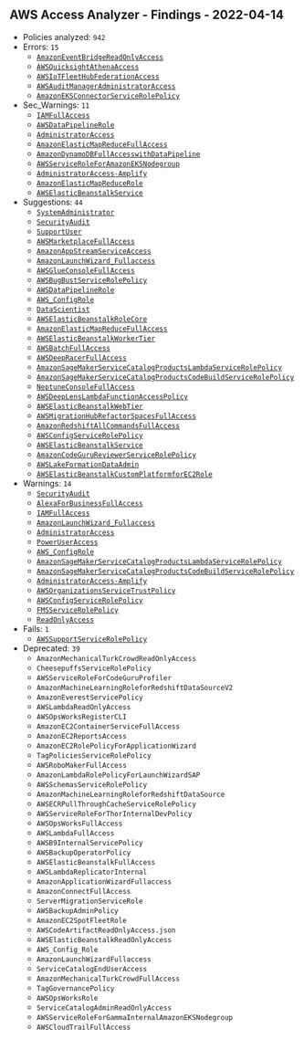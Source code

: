 ## AWS Access Analyzer - Findings - 2022-04-14

- Policies analyzed: `942`
- Errors: `15`
  - [`AmazonEventBridgeReadOnlyAccess`](./AmazonEventBridgeReadOnlyAccess.json)
  - [`AWSQuicksightAthenaAccess`](./AWSQuicksightAthenaAccess.json)
  - [`AWSIoTFleetHubFederationAccess`](./AWSIoTFleetHubFederationAccess.json)
  - [`AWSAuditManagerAdministratorAccess`](./AWSAuditManagerAdministratorAccess.json)
  - [`AmazonEKSConnectorServiceRolePolicy`](./AmazonEKSConnectorServiceRolePolicy.json)
- Sec_Warnings: `11`
  - [`IAMFullAccess`](./IAMFullAccess.json)
  - [`AWSDataPipelineRole`](./AWSDataPipelineRole.json)
  - [`AdministratorAccess`](./AdministratorAccess.json)
  - [`AmazonElasticMapReduceFullAccess`](./AmazonElasticMapReduceFullAccess.json)
  - [`AmazonDynamoDBFullAccesswithDataPipeline`](./AmazonDynamoDBFullAccesswithDataPipeline.json)
  - [`AWSServiceRoleForAmazonEKSNodegroup`](./AWSServiceRoleForAmazonEKSNodegroup.json)
  - [`AdministratorAccess-Amplify`](./AdministratorAccess-Amplify.json)
  - [`AmazonElasticMapReduceRole`](./AmazonElasticMapReduceRole.json)
  - [`AWSElasticBeanstalkService`](./AWSElasticBeanstalkService.json)
- Suggestions: `44`
  - [`SystemAdministrator`](./SystemAdministrator.json)
  - [`SecurityAudit`](./SecurityAudit.json)
  - [`SupportUser`](./SupportUser.json)
  - [`AWSMarketplaceFullAccess`](./AWSMarketplaceFullAccess.json)
  - [`AmazonAppStreamServiceAccess`](./AmazonAppStreamServiceAccess.json)
  - [`AmazonLaunchWizard_Fullaccess`](./AmazonLaunchWizard_Fullaccess.json)
  - [`AWSGlueConsoleFullAccess`](./AWSGlueConsoleFullAccess.json)
  - [`AWSBugBustServiceRolePolicy`](./AWSBugBustServiceRolePolicy.json)
  - [`AWSDataPipelineRole`](./AWSDataPipelineRole.json)
  - [`AWS_ConfigRole`](./AWS_ConfigRole.json)
  - [`DataScientist`](./DataScientist.json)
  - [`AWSElasticBeanstalkRoleCore`](./AWSElasticBeanstalkRoleCore.json)
  - [`AmazonElasticMapReduceFullAccess`](./AmazonElasticMapReduceFullAccess.json)
  - [`AWSElasticBeanstalkWorkerTier`](./AWSElasticBeanstalkWorkerTier.json)
  - [`AWSBatchFullAccess`](./AWSBatchFullAccess.json)
  - [`AWSDeepRacerFullAccess`](./AWSDeepRacerFullAccess.json)
  - [`AmazonSageMakerServiceCatalogProductsLambdaServiceRolePolicy`](./AmazonSageMakerServiceCatalogProductsLambdaServiceRolePolicy.json)
  - [`AmazonSageMakerServiceCatalogProductsCodeBuildServiceRolePolicy`](./AmazonSageMakerServiceCatalogProductsCodeBuildServiceRolePolicy.json)
  - [`NeptuneConsoleFullAccess`](./NeptuneConsoleFullAccess.json)
  - [`AWSDeepLensLambdaFunctionAccessPolicy`](./AWSDeepLensLambdaFunctionAccessPolicy.json)
  - [`AWSElasticBeanstalkWebTier`](./AWSElasticBeanstalkWebTier.json)
  - [`AWSMigrationHubRefactorSpacesFullAccess`](./AWSMigrationHubRefactorSpacesFullAccess.json)
  - [`AmazonRedshiftAllCommandsFullAccess`](./AmazonRedshiftAllCommandsFullAccess.json)
  - [`AWSConfigServiceRolePolicy`](./AWSConfigServiceRolePolicy.json)
  - [`AWSElasticBeanstalkService`](./AWSElasticBeanstalkService.json)
  - [`AmazonCodeGuruReviewerServiceRolePolicy`](./AmazonCodeGuruReviewerServiceRolePolicy.json)
  - [`AWSLakeFormationDataAdmin`](./AWSLakeFormationDataAdmin.json)
  - [`AWSElasticBeanstalkCustomPlatformforEC2Role`](./AWSElasticBeanstalkCustomPlatformforEC2Role.json)
- Warnings: `14`
  - [`SecurityAudit`](./SecurityAudit.json)
  - [`AlexaForBusinessFullAccess`](./AlexaForBusinessFullAccess.json)
  - [`IAMFullAccess`](./IAMFullAccess.json)
  - [`AmazonLaunchWizard_Fullaccess`](./AmazonLaunchWizard_Fullaccess.json)
  - [`AdministratorAccess`](./AdministratorAccess.json)
  - [`PowerUserAccess`](./PowerUserAccess.json)
  - [`AWS_ConfigRole`](./AWS_ConfigRole.json)
  - [`AmazonSageMakerServiceCatalogProductsLambdaServiceRolePolicy`](./AmazonSageMakerServiceCatalogProductsLambdaServiceRolePolicy.json)
  - [`AmazonSageMakerServiceCatalogProductsCodeBuildServiceRolePolicy`](./AmazonSageMakerServiceCatalogProductsCodeBuildServiceRolePolicy.json)
  - [`AdministratorAccess-Amplify`](./AdministratorAccess-Amplify.json)
  - [`AWSOrganizationsServiceTrustPolicy`](./AWSOrganizationsServiceTrustPolicy.json)
  - [`AWSConfigServiceRolePolicy`](./AWSConfigServiceRolePolicy.json)
  - [`FMSServiceRolePolicy`](./FMSServiceRolePolicy.json)
  - [`ReadOnlyAccess`](./ReadOnlyAccess.json)
- Fails: `1`
  - [`AWSSupportServiceRolePolicy`](./AWSSupportServiceRolePolicy.json)
- Deprecated: `39`
  - `AmazonMechanicalTurkCrowdReadOnlyAccess`
  - `CheesepuffsServiceRolePolicy`
  - `AWSServiceRoleForCodeGuruProfiler`
  - `AmazonMachineLearningRoleforRedshiftDataSourceV2`
  - `AmazonEverestServicePolicy`
  - `AWSLambdaReadOnlyAccess`
  - `AWSOpsWorksRegisterCLI`
  - `AmazonEC2ContainerServiceFullAccess`
  - `AmazonEC2ReportsAccess`
  - `AmazonEC2RolePolicyForApplicationWizard`
  - `TagPoliciesServiceRolePolicy`
  - `AWSRoboMakerFullAccess`
  - `AmazonLambdaRolePolicyForLaunchWizardSAP`
  - `AWSSchemasServiceRolePolicy`
  - `AmazonMachineLearningRoleforRedshiftDataSource`
  - `AWSECRPullThroughCacheServiceRolePolicy`
  - `AWSServiceRoleForThorInternalDevPolicy`
  - `AWSOpsWorksFullAccess`
  - `AWSLambdaFullAccess`
  - `AWSB9InternalServicePolicy`
  - `AWSBackupOperatorPolicy`
  - `AWSElasticBeanstalkFullAccess`
  - `AWSLambdaReplicatorInternal`
  - `AmazonApplicationWizardFullaccess`
  - `AmazonConnectFullAccess`
  - `ServerMigrationServiceRole`
  - `AWSBackupAdminPolicy`
  - `AmazonEC2SpotFleetRole`
  - `AWSCodeArtifactReadOnlyAccess.json`
  - `AWSElasticBeanstalkReadOnlyAccess`
  - `AWS_Config_Role`
  - `AmazonLaunchWizardFullaccess`
  - `ServiceCatalogEndUserAccess`
  - `AmazonMechanicalTurkCrowdFullAccess`
  - `TagGovernancePolicy`
  - `AWSOpsWorksRole`
  - `ServiceCatalogAdminReadOnlyAccess`
  - `AWSServiceRoleForGammaInternalAmazonEKSNodegroup`
  - `AWSCloudTrailFullAccess`
